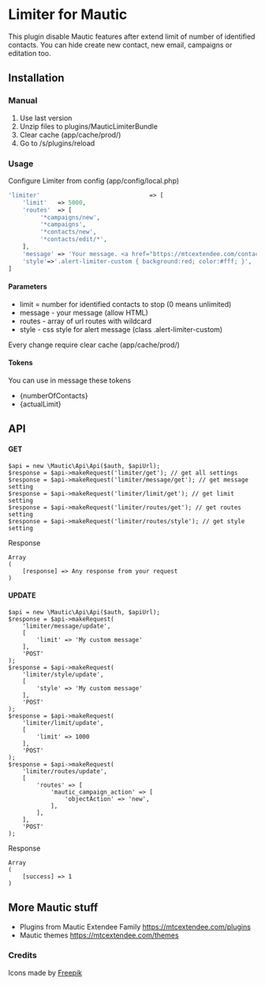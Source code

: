 # Limiter for Mautic

This plugin disable Mautic features after extend limit of number of identified contacts. You can hide create new contact, new email, campaigns or editation too.

## Installation

### Manual

1. Use last version
2. Unzip files to plugins/MauticLimiterBundle
3. Clear cache (app/cache/prod/)
4. Go to /s/plugins/reload

### Usage

Configure Limiter from config (app/config/local.php) 

```php
'limiter'                               => [
    'limit'   => 5000, 
    'routes'  => [
         '*campaigns/new',
         '*campaigns',
         '*contacts/new',
         '*contacts/edit/*',
    ],
    'message' => 'Your message. <a href="bttps://mtcextendee.com/contact">contact us</a>',
    'style'=>'.alert-limiter-custom { background:red; color:#fff; }',
]
```

#### Parameters

- limit = number for identified contacts to stop (0 means unlimited)
- message - your message (allow HTML)
- routes - array of url routes with wildcard
- style - css style for alert message (class .alert-limiter-custom)

Every change require clear cache (app/cache/prod/)

#### Tokens

You can use in message these tokens

- {numberOfContacts}
- {actualLimit}

## API

#### GET

```
$api = new \Mautic\Api\Api($auth, $apiUrl);
$response = $api->makeRequest('limiter/get'); // get all settings
$response = $api->makeRequest('limiter/message/get'); // get message setting
$response = $api->makeRequest('limiter/limit/get'); // get limit setting
$response = $api->makeRequest('limiter/routes/get'); // get routes setting
$response = $api->makeRequest('limiter/routes/style'); // get style setting
```

Response

```
Array
(
    [response] => Any response from your request
)
```

#### UPDATE
```
$api = new \Mautic\Api\Api($auth, $apiUrl);
$response = $api->makeRequest(
    'limiter/message/update',
    [
        'limit' => 'My custom message'
    ],
    'POST'
);
$response = $api->makeRequest(
    'limiter/style/update',
    [
        'style' => 'My custom message'
    ],
    'POST'
);
$response = $api->makeRequest(
    'limiter/limit/update',
    [
        'limit' => 1000
    ],
    'POST'
);
$response = $api->makeRequest(
    'limiter/routes/update',
    [
        'routes' => [
            'mautic_campaign_action' => [
                'objectAction' => 'new',
            ],
        ],
    ],
    'POST'
);
```


Response

```
Array
(
    [success] => 1
)
```

## More Mautic stuff

- Plugins from Mautic Extendee Family  https://mtcextendee.com/plugins
- Mautic themes https://mtcextendee.com/themes

### Credits

Icons made by <a href="https://www.flaticon.com/authors/freepik" title="Freepik">Freepik</a>
